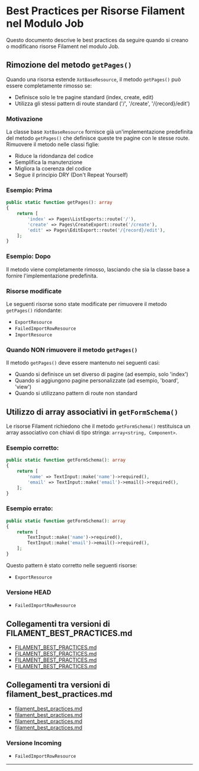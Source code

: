 # Best Practices per Risorse Filament nel Modulo Job

Questo documento descrive le best practices da seguire quando si creano o modificano risorse Filament nel modulo Job.

## Rimozione del metodo `getPages()`

Quando una risorsa estende `XotBaseResource`, il metodo `getPages()` può essere completamente rimosso se:
- Definisce solo le tre pagine standard (index, create, edit)
- Utilizza gli stessi pattern di route standard ('/', '/create', '/{record}/edit')

### Motivazione

La classe base `XotBaseResource` fornisce già un'implementazione predefinita del metodo `getPages()` che definisce queste tre pagine con le stesse route. Rimuovere il metodo nelle classi figlie:
- Riduce la ridondanza del codice
- Semplifica la manutenzione
- Migliora la coerenza del codice
- Segue il principio DRY (Don't Repeat Yourself)

### Esempio: Prima

```php
public static function getPages(): array
{
    return [
        'index' => Pages\ListExports::route('/'),
        'create' => Pages\CreateExport::route('/create'),
        'edit' => Pages\EditExport::route('/{record}/edit'),
    ];
}
```

### Esempio: Dopo

Il metodo viene completamente rimosso, lasciando che sia la classe base a fornire l'implementazione predefinita.

### Risorse modificate

Le seguenti risorse sono state modificate per rimuovere il metodo `getPages()` ridondante:
- `ExportResource`
- `FailedImportRowResource`
- `ImportResource`

### Quando NON rimuovere il metodo `getPages()`

Il metodo `getPages()` deve essere mantenuto nei seguenti casi:
- Quando si definisce un set diverso di pagine (ad esempio, solo 'index')
- Quando si aggiungono pagine personalizzate (ad esempio, 'board', 'view')
- Quando si utilizzano pattern di route non standard

## Utilizzo di array associativi in `getFormSchema()`

Le risorse Filament richiedono che il metodo `getFormSchema()` restituisca un array associativo con chiavi di tipo stringa: `array<string, Component>`.

### Esempio corretto:

```php
public static function getFormSchema(): array
{
    return [
        'name' => TextInput::make('name')->required(),
        'email' => TextInput::make('email')->email()->required(),
    ];
}
```

### Esempio errato:

```php
public static function getFormSchema(): array
{
    return [
        TextInput::make('name')->required(),
        TextInput::make('email')->email()->required(),
    ];
}
```

Questo pattern è stato corretto nelle seguenti risorse:
- `ExportResource`
### Versione HEAD

- `FailedImportRowResource` 
## Collegamenti tra versioni di FILAMENT_BEST_PRACTICES.md
* [FILAMENT_BEST_PRACTICES.md](../../../Xot/docs/filament/FILAMENT_BEST_PRACTICES.md)
* [FILAMENT_BEST_PRACTICES.md](../../../Xot/docs/FILAMENT_BEST_PRACTICES.md)
* [FILAMENT_BEST_PRACTICES.md](../../../User/docs/FILAMENT_BEST_PRACTICES.md)
* [FILAMENT_BEST_PRACTICES.md](../../../Job/docs/FILAMENT_BEST_PRACTICES.md)


## Collegamenti tra versioni di filament_best_practices.md
* [filament_best_practices.md](../../../../docs/rules/filament_best_practices.md)
* [filament_best_practices.md](../../Xot/docs/filament/filament_best_practices.md)
* [filament_best_practices.md](../../Xot/docs/filament_best_practices.md)
* [filament_best_practices.md](../../User/docs/filament_best_practices.md)


### Versione Incoming

- `FailedImportRowResource` 

---

